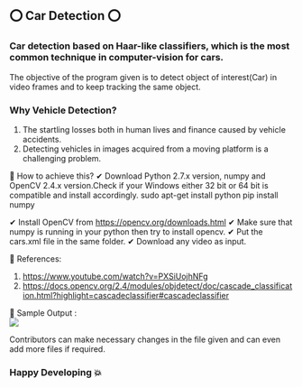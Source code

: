 ## ⭕ Car Detection ⭕
### Car detection based on Haar-like classifiers, which is the most common technique in computer-vision for cars.
The objective of the program given is to detect object of interest(Car) in video frames and to keep tracking the same object.
### Why Vehicle Detection?
1) The startling losses both in human lives and finance caused by vehicle accidents.
2) Detecting vehicles in images acquired from a moving platform is a challenging problem.

🛑 How to achieve this?
✔ Download Python 2.7.x version, numpy and OpenCV 2.4.x version.Check if your Windows either 32 bit or 64 bit is compatible and install accordingly.
sudo apt-get install python
pip install numpy

✔ Install OpenCV from https://opencv.org/downloads.html
✔ Make sure that numpy is running in your python then try to install opencv.
✔ Put the cars.xml file in the same folder.
✔ Download any video as input.

🛑 References:
1) https://www.youtube.com/watch?v=PXSiUojhNFg
2) https://docs.opencv.org/2.4/modules/objdetect/doc/cascade_classification.html?highlight=cascadeclassifier#cascadeclassifier


🛑 Sample Output :
<br><img src="https://github.com/supu2701/Open-CV-Projects/blob/main/Images/cars.gif">

Contributors can make necessary changes in the file given and can even add more files if required.

### Happy Developing 💥
